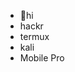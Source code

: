 - 👋hi
- hackr
- termux
- kali
- Mobile Pro
<!---
BDYT-SAIMOON/BDYT-SAIMOON is a ✨ special ✨ repository because its `README.md` (this file) appears on your GitHub profile.
You can click the Preview link to take a look at your changes.
--->
